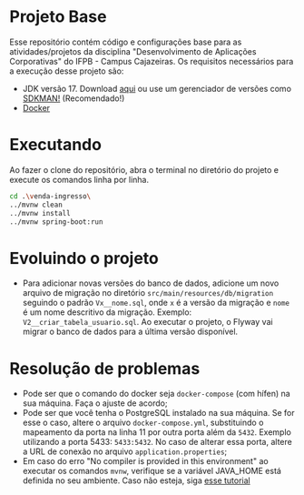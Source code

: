# Projeto Base

Esse repositório contém código e configurações base para as atividades/projetos da disciplina "Desenvolvimento de Aplicações Corporativas" do IFPB - Campus Cajazeiras. Os requisitos necessários para a execução desse projeto são:

- JDK versão 17. Download [aqui](https://www.oracle.com/br/java/technologies/downloads/#jdk17) ou use um gerenciador de versões como [SDKMAN!](https://sdkman.io/install) (Recomendado!)
- [Docker](https://www.docker.com/products/docker-desktop/)

# Executando

Ao fazer o clone do repositório, abra o terminal no diretório do projeto e execute os comandos linha por linha.

```bash
cd .\venda-ingresso\  
../mvnw clean
../mvnw install
../mvnw spring-boot:run
```

# Evoluindo o projeto

- Para adicionar novas versões do banco de dados, adicione um novo arquivo de migração no diretório `src/main/resources/db/migration` seguindo o padrão `Vx__nome.sql`, onde `x` é a versão da migração e `nome` é um nome descritivo da migração. Exemplo: `V2__criar_tabela_usuario.sql`. Ao executar o projeto, o Flyway vai migrar o banco de dados para a última versão disponível.

# Resolução de problemas
- Pode ser que o comando do docker seja `docker-compose` (com hífen) na sua máquina. Faça o ajuste de acordo;
- Pode ser que você tenha o PostgreSQL instalado na sua máquina. Se for esse o caso, altere o arquivo `docker-compose.yml`, substituindo o mapeamento da porta na linha 11 por outra porta além da `5432`. Exemplo utilizando a porta 5433: `5433:5432`. No caso de alterar essa porta, altere a URL de conexão no arquivo `application.properties`;
- Em caso do erro "No compiler is provided in this environment" ao executar os comandos `mvnw`, verifique se a variável JAVA_HOME está definida no seu ambiente. Caso não esteja, siga [esse tutorial](https://www.baeldung.com/java-home-on-windows-mac-os-x-linux)
